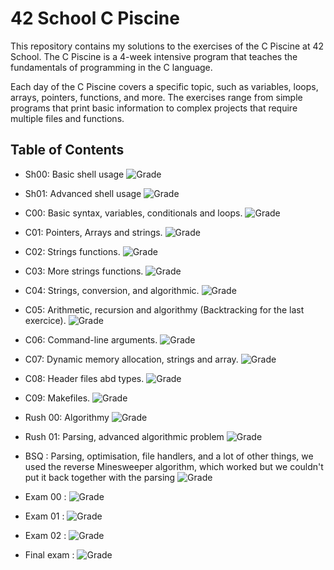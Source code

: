 # 42 School C Piscine

This repository contains my solutions to the exercises of the C Piscine at 42 School. The C Piscine is a 4-week intensive program that teaches the fundamentals of programming in the C language.

Each day of the C Piscine covers a specific topic, such as variables, loops, arrays, pointers, functions, and more. The exercises range from simple programs that print basic information to complex projects that require multiple files and functions.

## Table of Contents

- Sh00: Basic shell usage ![Grade](https://img.shields.io/badge/Grade-100/100-brightgreen)
- Sh01: Advanced shell usage ![Grade](https://img.shields.io/badge/Grade-70/100-brightgreen)
- C00: Basic syntax, variables, conditionals and loops. ![Grade](https://img.shields.io/badge/Grade-85/100-brightgreen)
- C01: Pointers, Arrays and strings. ![Grade](https://img.shields.io/badge/Grade-100/100-brightgreen)
- C02: Strings functions. ![Grade](https://img.shields.io/badge/Grade-85/100-brightgreen)
- C03: More strings functions. ![Grade](https://img.shields.io/badge/Grade-100/100-brightgreen)
- C04: Strings, conversion, and algorithmic. ![Grade](https://img.shields.io/badge/Grade-85/100-brightgreen)
- C05: Arithmetic, recursion and algorithmy (Backtracking for the last exercice). ![Grade](https://img.shields.io/badge/Grade-100/100-brightgreen)
- C06: Command-line arguments. ![Grade](https://img.shields.io/badge/Grade-100/100-brightgreen)
- C07: Dynamic memory allocation, strings and array. ![Grade](https://img.shields.io/badge/Grade-60/100-brightgreen)
- C08: Header files abd types. ![Grade](https://img.shields.io/badge/Grade-100/100-brightgreen)
- C09: Makefiles. ![Grade](https://img.shields.io/badge/Grade--grey)

- Rush 00: Algorithmy ![Grade](https://img.shields.io/badge/Grade-116/100-brightgreen)
- Rush 01: Parsing, advanced algorithmic problem ![Grade](https://img.shields.io/badge/Grade-85/100-brightgreen)
- BSQ : Parsing, optimisation, file handlers, and a lot of other things, we used the reverse Minesweeper algorithm, which worked but we couldn't put it back together with the parsing ![Grade](https://img.shields.io/badge/Grade-0/100-red)

- Exam 00 : ![Grade](https://img.shields.io/badge/Grade-40/100-brightgreen)
- Exam 01 : ![Grade](https://img.shields.io/badge/Grade-80/100-brightgreen)
- Exam 02 : ![Grade](https://img.shields.io/badge/Grade-80/100-brightgreen)
- Final exam : ![Grade](https://img.shields.io/badge/Grade-66/100-brightgreen)
